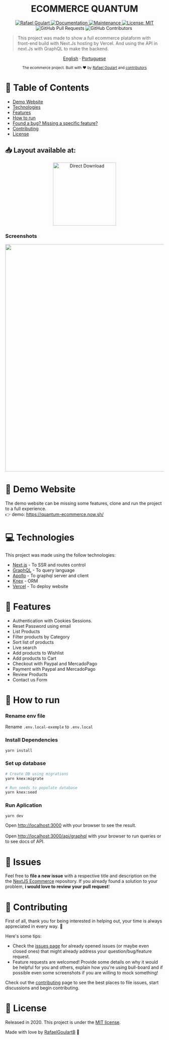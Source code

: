 <h1 align="center">ECOMMERCE QUANTUM</h1>

<p align="center">	
   <a href="https://www.linkedin.com/in/rafael-goulartb/">
      <img alt="Rafael Goulart" src="https://img.shields.io/badge/-RafaelGoulartB-03B0E8?style=flat&logo=Linkedin&logoColor=white" />
   </a>
  <a href="https://github.com/RafaelGoulartB/next.js-ecommerce#readme">
    <img alt="Documentation" src="https://img.shields.io/badge/documentation-yes-03B0E8.svg" target="_blank" />
  </a>
  <a href="https://github.com/RafaelGoulartB/next.js-ecommerce/graphs/commit-activity">
    <img alt="Maintenance" src="https://img.shields.io/badge/Maintained%3F-yes-03B0E8.svg" target="_blank" />
  </a>
  <a href="https://github.com/RafaelGoulartB/next.js-ecommerce/blob/master/LICENSE">
    <img alt="License: MIT" src="https://img.shields.io/badge/License-MIT-03B0E8.svg" target="_blank" />
  </a>
  <img alt="GitHub Pull Requests" src="https://img.shields.io/github/issues-pr/RafaelGoulartB/next.js-ecommerce?color=03B0E8" />
  <img alt="GitHub Contributors" src="https://img.shields.io/github/contributors/RafaelGoulartB/next.js-ecommerce?color=03B0E8" />
  <img alt="" src="https://img.shields.io/github/repo-size/RafaelGoulartB/next.js-ecommerce?color=03B0E8" />
</p>

> This project was made to show a full ecommerce plataform with front-end build with Next.Js hosting by Vercel. And using the API in next.Js with GraphQL to make the backend.

<p align="center">
    <a href="README.md">English</a>
    ·
    <a href="README-pt.md">Portuguese</a>
 </p>

<div align="center">
  <sub>The ecommerce project. Built with ❤︎ by
    <a href="https://github.com/RafaelGoulartB">Rafael Goulart</a> and
    <a href="https://github.com/RafaelGoulartB/Next.js-Ecommerce/graphs/contributors">
      contributors
    </a>
  </sub>
</div>

# :pushpin: Table of Contents

* [Demo Website](#eyes-demo-website)
* [Technologies](#computer-technologies)
* [Features](#rocket-features)
* [How to run](#construction_worker-how-to-run)
* [Found a bug? Missing a specific feature?](#bug-issues)
* [Contributing](#tada-contributing)
* [License](#closed_book-license)

<h2 align="left"> 📥 Layout available at: </h2>
<p align="center">
    <a title="Acess Figma Web" href="https://www.figma.com/file/fDLkOXAz4k3ILWb8PoDivJZF/E-Commerce-Quantum?node-id=0%3A1">
        <img alt="Direct Download" src="https://img.shields.io/badge/Acess Figma Web-black?style=flat-square&logo=figma&logoColor=red" width="200px" />
    </a>
</p>

### Screenshots
<div align="center">
  <img src="https://github.com/RafaelGoulartB/Ecommerce-Quantum/blob/master/Ecommerce.jpg" width="720">
</div>


# :eyes: Demo Website
The demo website can be missing some features, clone and run the project to a full experience. <br>
👉  demo: https://quantum-ecommerce.now.sh/

# :computer: Technologies
This project was made using the follow technologies:

* [Next.js](https://nextjs.org/) - To SSR and routes control     
* [GraphQL](https://graphql.org/) - To query language     
* [Apollo](https://www.apollographql.com/) - To graphql server and client       
* [Knex](https://knexjs.org/) - ORM   
* [Vercel](https://vercel.com/) - To deploy website     

# :rocket: Features

- Authentication with Cookies Sessions.
- Reset Password using email
- List Products
- Filter products by Category
- Sort list of products
- Live search
- Add products to Wishlist
- Add products to Cart
- Checkout with Paypal and MercadoPago
- Payment with Paypal and MercadoPago
- Review Products
- Contact us Form
  
# :construction_worker: How to run
### Rename env file
Rename `.env.local-exemple` to `.env.local`
### Install Dependencies
```bash
yarn install
```
### Set up database
```bash
# Create DB using migrations
yarn knex:migrate

# Run seeds to populate database
yarn knex:seed 
```
### Run Aplication
```bash 
yarn dev 
```

Open [http://localhost:3000](http://localhost:3000) with your browser to see the result.
<br>
<br>
Open [http://localhost:3000/api/graphql](http://localhost:3000/api/graphql) with your browser to run queries or to see docs of API.


# :bug: Issues

Feel free to **file a new issue** with a respective title and description on the the [NextJS Ecommerce](https://github.com/RafaelGoulartB/Next.js-Ecommerce/issues) repository. If you already found a solution to your problem, **i would love to review your pull request**!

# :tada: Contributing
First of all, thank you for being interested in helping out, your time is always appreciated in every way. :100:

Here's some tips:

* Check the [issues page](https://github.com/RafaelGoulartB/next.js-ecommerce/issues) for already opened issues (or maybe even closed ones) that might already address your question/bug/feature request.
* Feature requests are welcomed! Provide some details on why it would be helpful for you and others, explain how you're using bull-board and if possible even some screenshots if you are willing to mock something!

Check out the [contributing](./CONTRIBUTING.md) page to see the best places to file issues, start discussions and begin contributing.

# :closed_book: License

Released in 2020.
This project is under the [MIT license](./LICENSE).

Made with love by [RafaelGoulartB](https://github.com/RafaelGoulartB) 🚀
